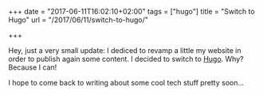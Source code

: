 +++
date = "2017-06-11T16:02:10+02:00"
tags = ["hugo"]
title = "Switch to Hugo"
url = "/2017/06/11/switch-to-hugo/"

+++

Hey,
just a very small update: I dediced to revamp a little my website in order to
publish again some content. I decided to switch to [Hugo](https://gohugo.io/).
Why? Because I can!

I hope to come back to writing about some cool tech stuff pretty soon...
